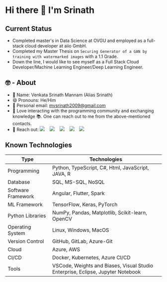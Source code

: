 # Hi there 👋 I'm Srinath

## Current Status
- Completed master's in Data Science at OVGU and employed as a full-stack cloud developer at aiio GmbH.
- Completed my Master Thesis on ` Securing Generator of a GAN by training with watermarked images ` with a 1.1 Grade.
- Down the line, I would like to see myself as a Full Stack Cloud Developer/Machine Learning Engineer/Deep Learning Engineer.

## 🤓 - About

- 👤 Name: Venkata Srinath Mannam (Alias Srinath)
- 😄 Pronouns: He/Him
- 📧 Personal email: mvsrinath2009@gmail.com
- 💬 Love interacting with the programming community and exchanging knowledge 📚. One can reach out to me from the above-mentioned contacts.
- 🔗 Reach out: 
  [<img src="https://img.shields.io/badge/-LinkedIn-0077B5?style=flat&logo=linkedin&logoColor=white" />](https://www.linkedin.com/in/mvsrinath/)
  &nbsp;&nbsp;
  [<img src="https://img.shields.io/badge/-Medium-12100E?style=flat&logo=medium&logoColor=white" />](https://medium.com/@srinath95)
  &nbsp;&nbsp;
  [<img src="https://img.shields.io/badge/-Twitter-1DA1F2?style=flat&logo=twitter&logoColor=white" />](https://twitter.com/sri_mannam)
  &nbsp;&nbsp;
  [<img src="https://img.shields.io/badge/-Google%20Scholar-4285F4?style=flat&logo=google-scholar&logoColor=white" />](https://scholar.google.com/citations?user=8cvm9AEAAAAJ&hl=en)
  &nbsp;&nbsp;
  [<img src="https://img.shields.io/badge/-Instagram-E4405F?style=flat&logo=instagram&logoColor=white" />](https://www.instagram.com/srinath_mannam/)


## Known Technologies

| Type               | Technologies                                                                                       |
|--------------------|----------------------------------------------------------------------------------------------------|
| Programming        | Python, TypeScript, C#, Html, JavaScript, JAVA, R                                                |
| Database           | SQL, MS-SQL, NoSQL                                                                                         |
| Software Framework | Angular, Flutter, Spark                                                                            |
| ML Framework       | TensorFlow, Keras, PyTorch                                                                         |
| Python Libraries   | NumPy, Pandas, Matplotlib, Scikit-learn, OpenCV                                                 |  
| Operating System   | Linux, Windows, MacOS                                                                             |
| Version Control    | GitHub, GitLab, Azure-Git                                                                        |
| Cloud              | Azure, AWS                                                                                             |
| CI/CD              | Docker, Kubernetes, Azure CI/CD                                                                  |
| Tools              | VSCode, Weights and Biases, Visual Studio Enterprise, Eclipse, Jupyter Notebook                 |




<!-- ## Some Stats -->
<!-- <img src="https://github-readme-stats.vercel.app/api?username=mannam95&show_icons=true&theme=synthwave&locale=en" width="48%"/> -->
<!-- <img src="https://github-readme-stats.vercel.app/api/top-langs?username=mannam95&show_icons=true&theme=synthwave&locale=en&layout=compact" width="500" /> -->
 
